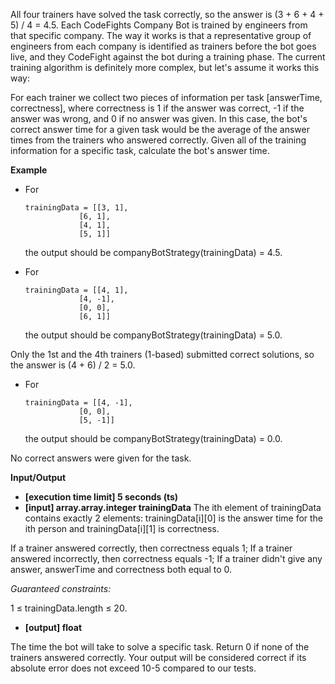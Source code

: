 All four trainers have solved the task correctly, so the answer is (3 + 6 + 4 + 5) / 4 = 4.5.
Each CodeFights Company Bot is trained by engineers from that specific company. The way it works is that a representative group of engineers from each company is identified as trainers before the bot goes live, and they CodeFight against the bot during a training phase. The current training algorithm is definitely more complex, but let's assume it works this way:

For each trainer we collect two pieces of information per task [answerTime, correctness], where correctness is 1 if the answer was correct, -1 if the answer was wrong, and 0 if no answer was given. In this case, the bot's correct answer time for a given task would be the average of the answer times from the trainers who answered correctly. Given all of the training information for a specific task, calculate the bot's answer time.

**Example**

- For

      trainingData = [[3, 1],
                  [6, 1],
                  [4, 1],
                  [5, 1]]

  the output should be companyBotStrategy(trainingData) = 4.5.

- For

      trainingData = [[4, 1],
                  [4, -1],
                  [0, 0],
                  [6, 1]]

  the output should be companyBotStrategy(trainingData) = 5.0.

Only the 1st and the 4th trainers (1-based) submitted correct solutions, so the answer is (4 + 6) / 2 = 5.0.

- For

      trainingData = [[4, -1],
                  [0, 0],
                  [5, -1]]

  the output should be companyBotStrategy(trainingData) = 0.0.

No correct answers were given for the task.

**Input/Output**

- **[execution time limit] 5 seconds (ts)**
- **[input] array.array.integer trainingData**
  The ith element of trainingData contains exactly 2 elements: trainingData[i][0] is the answer time for the ith person and trainingData[i][1] is correctness.

If a trainer answered correctly, then correctness equals 1;
If a trainer answered incorrectly, then correctness equals -1;
If a trainer didn't give any answer, answerTime and correctness both equal to 0.

_Guaranteed constraints:_

1 ≤ trainingData.length ≤ 20.

- **[output] float**

The time the bot will take to solve a specific task. Return 0 if none of the trainers answered correctly. Your output will be considered correct if its absolute error does not exceed 10-5 compared to our tests.
